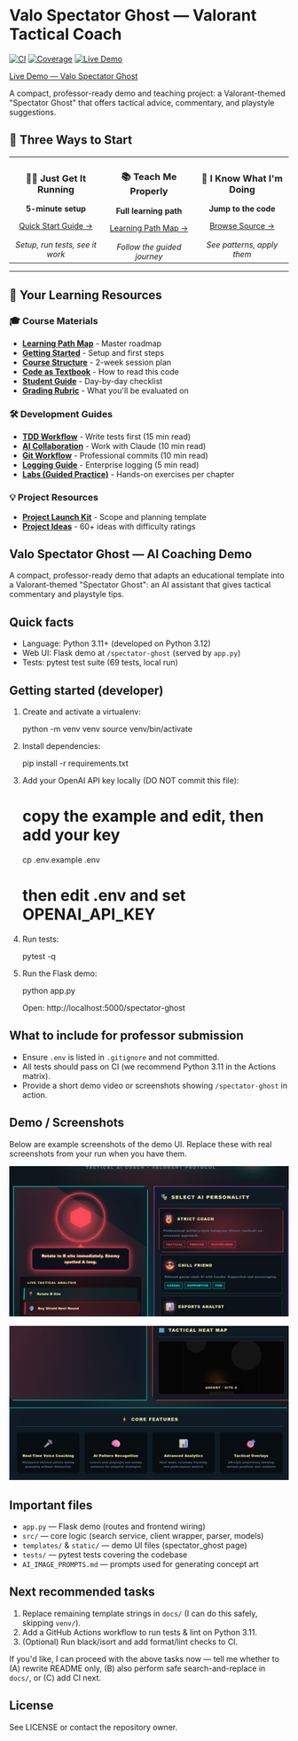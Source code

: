 # Valo Spectator Ghost — Valorant Tactical Coach

[![CI](https://github.com/solaimon-sharifi/valo-project-1-/actions/workflows/ci.yml/badge.svg)](https://github.com/solaimon-sharifi/valo-project-1-/actions/workflows/ci.yml)
[![Coverage](https://img.shields.io/badge/coverage-100%25-brightgreen)](https://github.com/solaimon-sharifi/valo-project-1-/actions/workflows/ci.yml)
[![Live Demo](https://img.shields.io/badge/Live%20Demo-none-lightgrey)](https://your-live-demo.example)

<a href="https://your-live-demo.example" target="_blank" rel="noopener">Live Demo — Valo Spectator Ghost</a>

A compact, professor-ready demo and teaching project: a Valorant-themed "Spectator Ghost" that offers tactical advice, commentary, and playstyle suggestions.


## 🎯 Three Ways to Start

<table>
<tr>
<td width="33%" align="center">
<h3>🏃‍♂️ Just Get It Running</h3>
<p><strong>5-minute setup</strong></p>
<a href="docs/GETTING_STARTED.md">Quick Start Guide →</a>
<br><br>
<em>Setup, run tests, see it work</em>
</td>
<td width="33%" align="center">
<h3>📚 Teach Me Properly</h3>
<p><strong>Full learning path</strong></p>
<a href="docs/LEARNING_PATH.md">Learning Path Map →</a>
<br><br>
<em>Follow the guided journey</em>
</td>
<td width="33%" align="center">
<h3>🎯 I Know What I'm Doing</h3>
<p><strong>Jump to the code</strong></p>
<a href="src/">Browse Source →</a>
<br><br>
<em>See patterns, apply them</em>
</td>
</tr>
</table>

---

## 📖 Your Learning Resources

### 🎓 Course Materials
- **[Learning Path Map](docs/LEARNING_PATH.md)** - Master roadmap
- **[Getting Started](docs/GETTING_STARTED.md)** - Setup and first steps
- **[Course Structure](docs/COURSE_STRUCTURE.md)** - 2-week session plan
- **[Code as Textbook](docs/CODE_AS_TEXTBOOK.md)** - How to read this code
- **[Student Guide](docs/STUDENT_GUIDE.md)** - Day-by-day checklist
- **[Grading Rubric](docs/GRADING.md)** - What you'll be evaluated on

### 🛠️ Development Guides
- **[TDD Workflow](docs/TDD_WORKFLOW.md)** - Write tests first (15 min read)
- **[AI Collaboration](docs/AI_COLLABORATION.md)** - Work with Claude (10 min read)
- **[Git Workflow](docs/GIT_WORKFLOW.md)** - Professional commits (10 min read)
- **[Logging Guide](docs/LOGGING.md)** - Enterprise logging (5 min read)
- **[Labs (Guided Practice)](docs/LEARNING_PATH.md#2-narrative-reading-days-12)** - Hands-on exercises per chapter

### 💡 Project Resources
- **[Project Launch Kit](docs/PROJECT_LAUNCH_KIT.md)** - Scope and planning template
- **[Project Ideas](docs/PROJECT_IDEAS.md)** - 60+ ideas with difficulty ratings
## Valo Spectator Ghost — AI Coaching Demo

A compact, professor-ready demo that adapts an educational template into a Valorant-themed "Spectator Ghost": an AI assistant that gives tactical commentary and playstyle tips.

Quick facts
-----------
- Language: Python 3.11+ (developed on Python 3.12)
- Web UI: Flask demo at `/spectator-ghost` (served by `app.py`)
- Tests: pytest test suite (69 tests, local run)

Getting started (developer)
---------------------------
1. Create and activate a virtualenv:

    python -m venv venv
    source venv/bin/activate

2. Install dependencies:

    pip install -r requirements.txt

3. Add your OpenAI API key locally (DO NOT commit this file):

    # copy the example and edit, then add your key
    cp .env.example .env
    # then edit .env and set OPENAI_API_KEY

4. Run tests:

    pytest -q

5. Run the Flask demo:

    python app.py

    Open: http://localhost:5000/spectator-ghost

What to include for professor submission
---------------------------------------
- Ensure `.env` is listed in `.gitignore` and not committed.
- All tests should pass on CI (we recommend Python 3.11 in the Actions matrix).
- Provide a short demo video or screenshots showing `/spectator-ghost` in action.

Demo / Screenshots
------------------
Below are example screenshots of the demo UI. Replace these with real screenshots from your run when you have them.

![SS1](static/images/ss1.png)

![SS2](static/images/ss2.png)

Important files
---------------
- `app.py` — Flask demo (routes and frontend wiring)
- `src/` — core logic (search service, client wrapper, parser, models)
- `templates/` & `static/` — demo UI files (spectator_ghost page)
- `tests/` — pytest tests covering the codebase
- `AI_IMAGE_PROMPTS.md` — prompts used for generating concept art

Next recommended tasks
----------------------
1. Replace remaining template strings in `docs/` (I can do this safely, skipping `venv/`).
2. Add a GitHub Actions workflow to run tests & lint on Python 3.11.
3. (Optional) Run black/isort and add format/lint checks to CI.

If you'd like, I can proceed with the above tasks now — tell me whether to (A) rewrite README only, (B) also perform safe search-and-replace in `docs/`, or (C) add CI next.

License
-------
See LICENSE or contact the repository owner.

